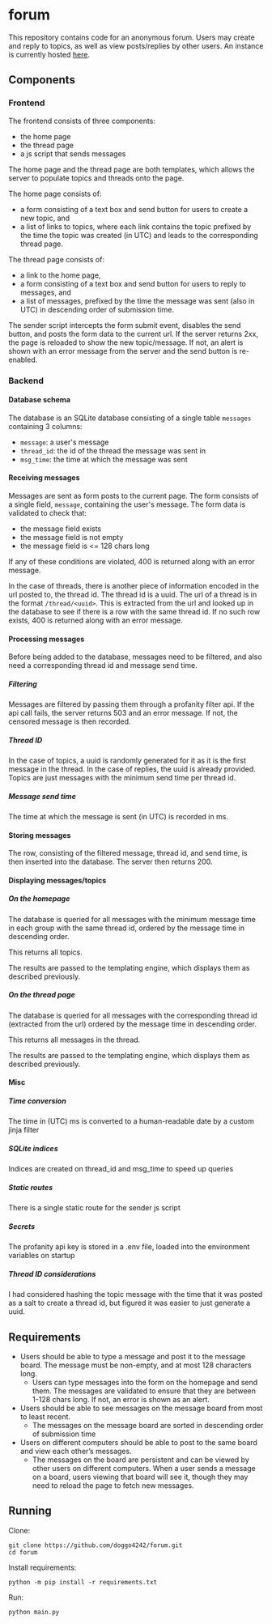 # forum

This repository contains code for an anonymous forum.
Users may create and reply to topics, as well as view posts/replies by other users.
An instance is currently hosted [here](http://c4cforum.duckdns.org).

## Components

### Frontend

The frontend consists of three components:
* the home page
* the thread page
* a js script that sends messages

The home page and the thread page are both templates, which allows the server to
populate topics and threads onto the page.

The home page consists of:
* a form consisting of a text box and send button for users to create a new topic, and 
* a list of links to topics, where each link contains the topic
prefixed by the time the topic was created (in UTC) and leads to the corresponding thread 
page.

The thread page consists of:
* a link to the home page,
* a form consisting of a text box and send button for users to reply to messages, and
* a list of messages, prefixed by the time the message was sent
(also in UTC) in descending order of submission time.


The sender script intercepts the form submit event, disables the send button, and posts
the form data to the current url. If the server returns 2xx, the page is reloaded to show
the new topic/message. If not, an alert is shown with an error message from the server
and the send button is re-enabled.

### Backend

#### Database schema
The database is an SQLite database consisting of a single table `messages`
containing 3 columns:
* `message`: a user's message
* `thread_id`: the id of the thread the message was sent in
* `msg_time`: the time at which the message was sent

#### Receiving messages
Messages are sent as form posts to the current page. The form consists of a single field,
`message`, containing the user's message. The form data is validated to check that:
* the message field exists
* the message field is not empty
* the message field is <= 128 chars long

If any of these conditions are violated, 400 is returned along with an error message.

In the case of threads, there is another piece
of information encoded in the url posted to, the thread id. The thread id is a uuid.
The url of a thread is in the format `/thread/<uuid>`. This is extracted from the url
and looked up in the database to see if there is a row with the same thread id.
If no such row exists, 400 is returned along with an error message.

#### Processing messages
Before being added to the database, messages need to be filtered, and also need
a corresponding thread id and message send time. 

##### Filtering
Messages are filtered by passing them
through a profanity filter api. If the api call fails, the server returns 503 and an error
message. If not, the censored message is then recorded.

##### Thread ID
In the case of topics, a uuid is randomly generated for it as it is the 
first message in the thread. In the case of replies, the uuid is already provided.
Topics are just messages with the minimum send time per thread id.

##### Message send time
The time at which the message is sent (in UTC) is recorded in ms.

#### Storing messages
The row, consisting of the filtered message, thread id, and send time, is then inserted
into the database.
The server then returns 200.

#### Displaying messages/topics

##### On the homepage
The database is queried for all messages with the minimum message time in each group with
the same thread id, ordered by the message time in descending order.

This returns all topics.

The results are passed to the templating engine, which displays them as described
previously.

##### On the thread page
The database is queried for all messages with the corresponding thread id (extracted from
the url) ordered by the message time in descending order.

This returns all messages in the thread.

The results are passed to the templating engine, which displays them as described
previously.

#### Misc
##### Time conversion
The time in (UTC) ms is converted to a human-readable date by a custom jinja filter
##### SQLite indices
Indices are created on thread_id and msg_time to speed up queries
##### Static routes
There is a single static route for the sender js script
##### Secrets
The profanity api key is stored in a .env file, loaded into the environment variables
on startup
##### Thread ID considerations
I had considered hashing the topic message with the time that it was posted as a salt
to create a thread id, but figured it was easier to just generate a uuid.

## Requirements
* Users should be able to type a message and post it to the message board.
The message must be non-empty, and at most 128 characters long.
  - Users can type messages into the form on the homepage and send them.
    The messages are validated to ensure that they are between 1-128 chars long. If not,
    an error is shown as an alert.
* Users should be able to see messages on the message board from most to least recent.
  * The messages on the message board are sorted in descending order of submission time
* Users on different computers should be able to post to the same board and view each other’s messages.
  * The messages on the board are persistent and can be viewed by other users on different
    computers. When a user sends a message on a board, users viewing that board will see
    it, though they may need to reload the page to fetch new messages.

## Running
Clone:
```shell
git clone https://github.com/doggo4242/forum.git
cd forum
```
Install requirements:
```shell
python -m pip install -r requirements.txt
```
Run:
```shell
python main.py
```
